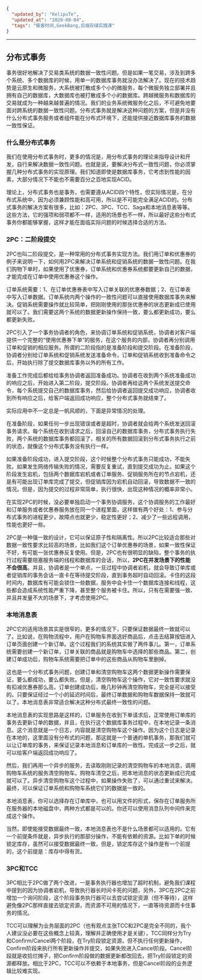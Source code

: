 ```json
{
  "updated_by": "KelipuTe",
  "updated_at": "2020-08-04",
  "tags": "极客时间,GeekBang,后端存储实践课"
}
```

---

## 分布式事务

事务很好地解决了交易类系统的数据一致性问题。但是如果一笔交易，涉及到跨多个系统、多个数据库的时候，用单一的数据库事务就没办法解决了。现在的技术趋势是云原生和微服务，大系统被打散成多个小的微服务，每个微服务独立部署并且拥有自己的数据库，大数据库也被打散成多个小的数据库。跨越微服务和数据库的交易就成为一种越来越普遍的情况。我们的业务系统微服务化之后，不可避免地要面对跨系统的数据一致性问题。分布式事务就是解决这种问题的方案，但是并没有什么分布式事务服务或者组件能在分布式环境下，还能提供接近数据库事务的数据一致性保证。

### 什么是分布式事务

我们在使用分布式事务时，更多的情况是，用分布式事务的理论来指导设计和开发，自行来解决数据一致性问题。也就是说，要解决分布式一致性问题，你必须掌握几种分布式事务的实现原理。我们知道即使是数据库事务，它考虑到性能的因素，大部分情况下不能也不需要百分之百地实现ACID。

理论上，分布式事务也是事务，也需要遵从ACID四个特性，但实际情况是，在分布式系统中，因为必须兼顾性能和高可用，所以是不可能完全满足ACID的。分布式事务的解决方案有很多，比如：2PC、3PC、TCC、Saga和本地消息表等等。这些方法，它的强项和弱项都不一样，适用的场景也不一样，所以最好这些分布式事务你都能够掌握，这样才能在面临实际问题的时候选择合适的方法。

### 2PC：二阶段提交

2PC也叫二阶段提交，是一种常用的分布式事务实现方法。我们用订单和优惠券的例子来说明一下，如何用2PC来解决订单系统和促销系统的数据一致性问题。在我们购物下单时，如果使用了优惠券，订单系统和优惠券系统都要更新自己的数据，才能完成在订单中使用优惠券这个操作。

订单系统需要：1、在订单优惠券表中写入订单关联的优惠券数据；2、在订单表中写入订单数据。订单系统内两个操作的一致性问题可以直接使用数据库事务来解决。促销系统需要操作就比较简单，把刚刚使用的那张优惠券的状态更新成已使用就可以了。我们需要这两个系统的数据更新操作保持一致，要么都更新成功，要么都更新失败。

2PC引入了一个事务协调者的角色，来协调订单系统和促销系统，协调者对客户端提供一个完整的“使用优惠券下单”的服务，在这个服务的内部，协调者再分别调用订单和促销的相应服务。所谓的二阶段指的是准备阶段和提交阶段。在准备阶段，协调者分别给订单系统和促销系统发送准备命令，订单和促销系统收到准备命令之后，开始执行除了提交数据库事务以外的所有工作。

准备工作完成后都给给事务协调者返回准备成功。协调者在收到两个系统准备成功的响应之后，开始进入第二阶段，提交阶段。协调者再给这两个系统发送提交命令，每个系统提交自己的数据库事务，然后给协调者返回提交成功响应，协调者收到所有响应之后，给客户端返回成功响应，整个分布式事务就结束了。

实际应用中不一定总是一帆风顺的，下面是异常情况的处理。

在准备阶段，如果任何一步出现错误或者是超时，协调者就会给两个系统发送回滚事务请求。每个系统在收到请求之后，回滚自己的数据库事务，分布式事务执行失败，两个系统的数据库事务都回滚了，相关的所有数据回滚到分布式事务执行之前的状态，就像这个分布式事务没有执行一样。

如果准备阶段成功，进入提交阶段，这个时候整个分布式事务只能成功，不能失败。如果发生网络传输失败的情况，需要反复重试，直到提交成功为止。如果这个阶段发生宕机，包括两个数据库宕机或者订单服务、促销服务所在的节点宕机，还是有可能出现订单库完成了提交，但促销库因为宕机自动回滚，导致数据不一致的情况。但是，因为提交的过程非常简单，执行很快，出现这种情况的概率非常小。

在实现2PC的时候，没必要单独启动一个事务协调服务，这个协调服务的工作最好和订单服务或者优惠券服务放在同一个进程里面，这样做有两个好处：1、参与分布式事务的进程更少，故障点也就更少，稳定性更好；2、减少了一些远程调用，性能也更好一些。

2PC是一种强一致的设计，它可以保证原子性和隔离性。所以2PC比较适合那些对数据一致性要求比较高的场景，比如我们这个订单优惠券的场景，如果一致性保证不好，有可能一张优惠券反复使用。但是，2PC也有很明显的缺陷，整个事务的执行过程需要阻塞服务端的线程和数据库的会话，所以，**2PC在并发场景下的性能不会很高**。并且，协调者是一个单点，一旦过程中协调者宕机，就会导致订单库或者促销库的事务会话一直卡在等待提交阶段，直到事务超时自动回滚。卡住的这段时间内，数据库有可能会锁住一些数据，服务中会卡住一个数据库连接和线程，这些都会造成系统性能严重下降，甚至整个服务被卡住。所以，只有在需要强一致、并且并发量不大的场景下，才考虑使用2PC。

### 本地消息表

2PC它的适用场景其实是很窄的，更多的情况下，只要保证数据最终一致就可以了。比如说，在购物流程中，用户在购物车界面选好商品后，点击去结算按钮进入订单页面创建一个新订单。这个过程我们的系统其实做了两件事儿。第一，订单系统需要创建一个新订单，订单关联的商品就是购物车中选择的那些商品。第二，创建订单成功后，购物车系统需要把订单中的这些商品从购物车里删掉。

这也是一个分布式事务问题，创建订单和清空购物车这两个数据更新操作需要保证，要么都成功，要么都失败。但是，清空购物车这个操作，它对一致性要求就没有扣减优惠券那么高，订单创建成功后，晚几秒钟再清空购物车，完全是可以接受的。只要保证经过一个小的延迟时间后，最终订单数据和购物车数据保持一致就可以了。本地消息表非常适合解决这种分布式最终一致性的问题。

本地消息表的实现思路是这样的，订单服务在收到下单请求后，正常使用订单库的事务去更新订单的数据，并且，在执行这个数据库事务过程中，在本地记录一条消息。这个消息就是一个日志，内容就是清空购物车这个操作。因为这个日志是记录在本地的，这里面没有分布式的问题，那这就是一个普通的单机事务，那我们就可以让订单库的事务，来保证记录本地消息和订单库的一致性。完成这一步之后，就可以给客户端返回成功响应了。

然后，我们再用一个异步的服务，去读取刚刚记录的清空购物车的本地消息，调用购物车系统的服务清空购物车。购物车清空之后，把本地消息的状态更新成已完成就可以了。异步清空购物车这个过程中，如果操作失败了，可以通过重试来解决。最终，可以保证订单系统和购物车系统它们的数据是一致的。

本地消息表，你可以选择存在订单库中，也可以用文件的形式，保存在订单服务所在服务器的本地磁盘中，两种方式都是可以的。你还可以使用消息队列中间件来完成这个操作。

当然，即使能接受数据最终一致，本地消息表也不是什么场景都可以适用的。它有一个前提条件就是，异步执行的那部分操作，不能有依赖的资源。比如下单的时候锁定库存，虽然可以接受数据最终一致，但是，锁定库存这个操作是有一个前提的，这个前提是：库存中得有货。

### 3PC和TCC

3PC相比于2PC做了两个改进，一是事务执行器也增加了超时机制，避免我们课程中提到的因为协调者宕机，导致执行器长时间卡死的问题，另外，3PC在2PC之前增加一个询问阶段，这个阶段事务执行器可以去尝试锁定资源（但不等待），这样避免像2PC那样直接去锁定资源，而资源不可用的情况下，一直等待资源而卡住事务的情况。

TCC可以理解为业务层面的2PC（也有观点主张TCC和2PC是完全不同的，我个人建议没必要在这些概念上较真，理解并正确使用才是关键），TCC同样分为Try和Confirm/Cancel两个阶段，在Try阶段锁定资源，但不执行任何更新操作，Confirm阶段来执行所有更新操作并提交，如果失败进入Cancel阶段。Cancel阶段就是收拾烂摊子，把Confirm阶段做的数据更新都改回去，把Try阶段锁定的资源都释放。相比于2PC，TCC可以不依赖于本地事务，但是Cancel阶段的业务逻辑比较难实现。